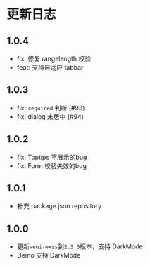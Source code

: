 # 更新日志

## 1.0.4

- fix: 修复 rangelength 校验
- feat: 支持自适应 tabbar

## 1.0.3

- fix: `required` 判断 (#93)
- fix: dialog 未居中 (#94)

## 1.0.2

- fix: Toptips 不展示的bug
- fix: Form 校验失效的bug

## 1.0.1

- 补充 package.json repository

## 1.0.0

- 更新`weui-wxss`到`2.3.0`版本，支持 DarkMode
- Demo 支持 DarkMode